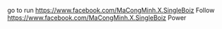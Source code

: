 go to run https://www.facebook.com/MaCongMinh.X.SingleBoiz
Follow https://www.facebook.com/MaCongMinh.X.SingleBoiz
Power
